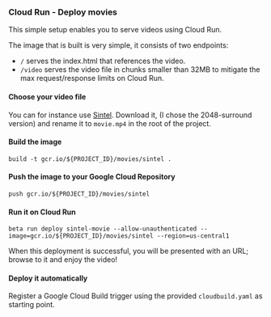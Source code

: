 ### Cloud Run - Deploy movies

This simple setup enables you to serve videos using Cloud Run.

The image that is built is very simple, it consists of two endpoints:
- `/` serves the index.html that references the video.
- `/video` serves the video file in chunks smaller than 32MB to mitigate the max request/response limits on Cloud Run.
    
#### Choose your video file

You can for instance use [Sintel](https://durian.blender.org/download/). Download it, (I chose the 2048-surround version) 
and rename it to `movie.mp4` in the root of the project.
    
#### Build the image    

`build -t gcr.io/${PROJECT_ID}/movies/sintel .`

#### Push the image to your Google Cloud Repository

`push gcr.io/${PROJECT_ID}/movies/sintel`

#### Run it on Cloud Run

`beta run deploy sintel-movie --allow-unauthenticated --image=gcr.io/${PROJECT_ID}/movies/sintel --region=us-central1`

When this deployment is successful, you will be presented with an URL; browse to it and enjoy the video!


#### Deploy it automatically

Register a Google Cloud Build trigger using the provided `cloudbuild.yaml` as starting point.


